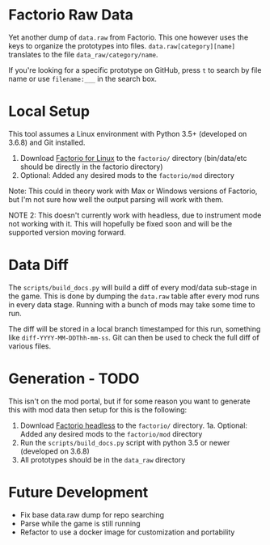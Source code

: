 # Factorio Raw Data
Yet another dump of `data.raw` from Factorio. This one however uses the keys to organize the prototypes into files.
`data.raw[category][name]` translates to the file `data_raw/category/name`.

If you're looking for a specific prototype on GitHub, press `t` to search by file name or use `filename:___` in the
search box.


# Local Setup
This tool assumes a Linux environment with Python 3.5+ (developed on 3.6.8) and Git installed.

[comment]: <> (1. Download [Factorio headless]&#40;https://factorio.com/get-download/latest/headless/linux64&#41; to the `factorio/` directory.)
1. Download [Factorio for Linux](https://www.factorio.com/download) to the `factorio/` directory (bin/data/etc should be
   directly in the factorio directory)
2. Optional: Added any desired mods to the `factorio/mod` directory

Note: This could in theory work with Max or Windows versions of Factorio, but I'm not sure how well the output parsing
will work with them.

NOTE 2: This doesn't currently work with headless, due to instrument mode not working with it. This will hopefully be
fixed soon and will be the supported version moving forward.


# Data Diff
The `scripts/build_docs.py` will build a diff of every mod/data sub-stage in the game. This is done by dumping the
`data.raw` table after every mod runs in every data stage. Running with a bunch of mods may take some time to run.

The diff will be stored in a local branch timestamped for this run, something like `diff-YYYY-MM-DDThh-mm-ss`. Git can
then be used to check the full diff of various files.


# Generation - TODO
This isn't on the mod portal, but if for some reason you want to generate this with mod data then setup for this is the following:

1. Download [Factorio headless](https://factorio.com/get-download/latest/headless/linux64) to the `factorio/` directory.
   1a. Optional: Added any desired mods to the `factorio/mod` directory
2. Run the `scripts/build_docs.py` script with python 3.5 or newer (developed on 3.6.8)
3. All prototypes should be in the `data_raw` directory


# Future Development
* Fix base data.raw dump for repo searching
* Parse while the game is still running
* Refactor to use a docker image for customization and portability
